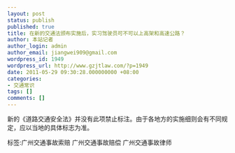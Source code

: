 ```yaml
---
layout: post
status: publish
published: true
title: 在新的交通法颁布实施后，实习驾驶员可不可以上高架和高速公路？
author: 本站记者
author_login: admin
author_email: jiangwei909@gmail.com
wordpress_id: 1949
wordpress_url: http://www.gzjtlaw.com/?p=1949
date: 2011-05-29 09:30:28.000000000 +08:00
categories:
- 交通常识
tags: []
comments: []
---
```

新的《道路交通安全法》并没有此项禁止标注。由于各地方的实施细则会有不同规定，应以当地的具体标志为准。标签:广州交通事故索赔 广州交通事故赔偿 广州交通事故律师
